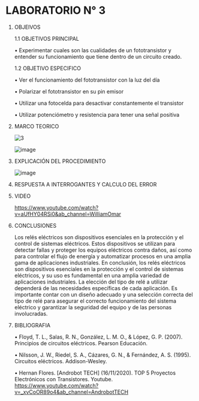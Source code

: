 # LABORATORIO N° 3

1. OBJEIVOS

    1.1 OBJETIVOS PRINCIPAL

    •	Experimentar cuales son las cualidades de un fototransistor y entender su funcionamiento que tiene dentro de un circuito creado.
    
     1.2 OBJETIVO ESPECIFICO
     
    •	Ver el funcionamiento del fototransistor con la luz del día
        
    •	Polarizar el fototransistor en su pin emisor
        
    •	Utilizar una fotocelda para desactivar constantemente el transistor
        
    •	Utilizar potenciómetro y resistencia para tener una señal positiva

2. MARCO TEORICO

    ![3](https://user-images.githubusercontent.com/116808294/222426057-5bff7a99-b077-4e14-8d8a-c1c030731566.jpeg)
    
    ![image](https://user-images.githubusercontent.com/116808294/222426100-a69780d0-f150-48d4-b60e-66521d64fce9.png)

3. EXPLICACIÓN DEL PROCEDIMIENTO
    
    ![image](https://user-images.githubusercontent.com/116808294/205786451-06065cd0-523b-48f2-80ce-9cc1c0220d37.png)

4. RESPUESTA A INTERROGANTES Y CALCULO DEL ERROR

5. VIDEO

    https://www.youtube.com/watch?v=aUfHY04RSi0&ab_channel=WilliamOmar

6. CONCLUSIONES

    Los relés eléctricos son dispositivos esenciales en la protección y el control de sistemas eléctricos. Estos dispositivos se utilizan para detectar fallas y proteger los equipos eléctricos contra daños, así como para controlar el flujo de energía y automatizar procesos en una amplia gama de aplicaciones industriales.
    En conclusión, los relés eléctricos son dispositivos esenciales en la protección y el control de sistemas eléctricos, y su uso es fundamental en una amplia variedad de aplicaciones industriales. La elección del tipo de relé a utilizar dependerá de las necesidades específicas de cada aplicación. Es importante contar con un diseño adecuado y una selección correcta del tipo de relé para asegurar el correcto funcionamiento del sistema eléctrico y garantizar la seguridad del equipo y de las personas involucradas.
    
7. BIBLIOGRAFIA
    
    • Floyd, T. L., Salas, R. N., González, L. M. O., & López, G. P. (2007). Principios de circuitos eléctricos. Pearson Educación.
    
    • Nilsson, J. W., Riedel, S. A., Cázares, G. N., & Fernández, A. S. (1995). Circuitos eléctricos. Addison-Wesley.
    
    • Hernan Flores. [Androbot TECH] (16/11/2020). TOP 5 Proyectos Electrónicos con Transistores. Youtube. https://www.youtube.com/watch?v=_xvCoOR89o4&ab_channel=AndrobotTECH 
        
